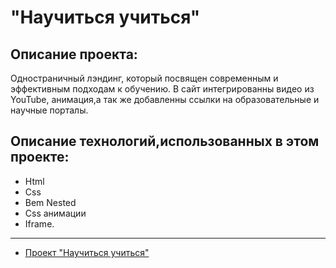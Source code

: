 # "Научиться учиться"
## Описание проекта:
Одностраничный лэндинг, который посвящен современным и эффективным подходам к обучению. В сайт интегрированны видео из YouTube, анимация,а так же добавленны ссылки на образовательные и научные порталы.

## Описание технологий,использованных в этом проекте:
- Html
- Css
- Bem Nested
- Css анимации
- Iframe.
________
* [Проект "Научиться учиться"](https://macintosh689.github.io/how-to-learn/)

